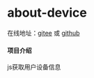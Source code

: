 # about-device

在线地址：[gitee](http://he-zhiyong.gitee.io/about-device/) 或 [github](http://he-zhiyong.github.io/about-device/)

#### 项目介绍
js获取用户设备信息
